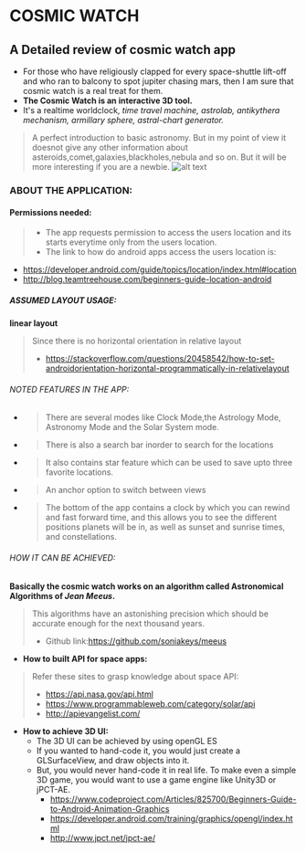 # COSMIC WATCH
## A Detailed review of cosmic watch app
* For those who have religiously clapped for every space-shuttle lift-off and who ran to balcony to spot jupiter chasing mars, then
I am sure that cosmic watch is a real treat for them.
* **The Cosmic Watch is an interactive 3D tool.**
* It's a realtime worldclock, *time travel machine, astrolab, antikythera mechanism, 
armillary sphere, astral-chart generator.*
> A perfect introduction to basic astronomy. 
> But in my point of view it doesnot give any other information about asteroids,comet,galaxies,blackholes,nebula and so on.
> But it will be more interesting if you are a newbie.
![alt text](http://cosmic-watch.com/wp-content/uploads/2015/05/cosmic_watch_tutorial_11-960x600.jpg)

### ABOUT THE APPLICATION:
#### Permissions needed:
> * The app requests permission to access the users location and its starts everytime only from the users location.
> * The link to how do android apps access the users location is:
   - https://developer.android.com/guide/topics/location/index.html#location
   - http://blog.teamtreehouse.com/beginners-guide-location-android

##### ASSUMED LAYOUT USAGE:
**linear layout**
>Since there is no horizontal orientation in relative layout
 > - https://stackoverflow.com/questions/20458542/how-to-set-androidorientation-horizontal-programmatically-in-relativelayout

###### NOTED FEATURES IN THE APP:
* >There are several modes like Clock Mode,the Astrology Mode, Astronomy Mode and the Solar System mode.
* >There is also a search bar inorder to search for the locations
* >It also contains star feature which can be used to save upto three favorite locations.
* >An anchor option to switch between views
* >The bottom of the app contains a clock by which you can rewind and fast forward time, and this allows you to see the different          positions planets will be in, as well as sunset and sunrise times, and constellations.

###### HOW IT CAN BE ACHIEVED:
**Basically the cosmic watch works on an algorithm called Astronomical Algorithms of *Jean Meeus*.**
 >This algorithms have an astonishing precision which should be accurate enough for the next thousand years.
   > - Github link:https://github.com/soniakeys/meeus
* **How to built API for space apps:**
>Refer these sites to grasp knowledge about space API:
 > - https://api.nasa.gov/api.html
 > - https://www.programmableweb.com/category/solar/api
 > - http://apievangelist.com/
* **How to achieve 3D UI:**
  * The 3D UI can be achieved by using openGL ES
  * If you wanted to hand-code it, you would just create a GLSurfaceView, and draw objects into it.
  * But, you would never hand-code it in real life. To make even a simple 3D game, you would want to use a game engine like Unity3D or       jPCT-AE.
    - https://www.codeproject.com/Articles/825700/Beginners-Guide-to-Android-Animation-Graphics
    - https://developer.android.com/training/graphics/opengl/index.html
    - http://www.jpct.net/jpct-ae/





